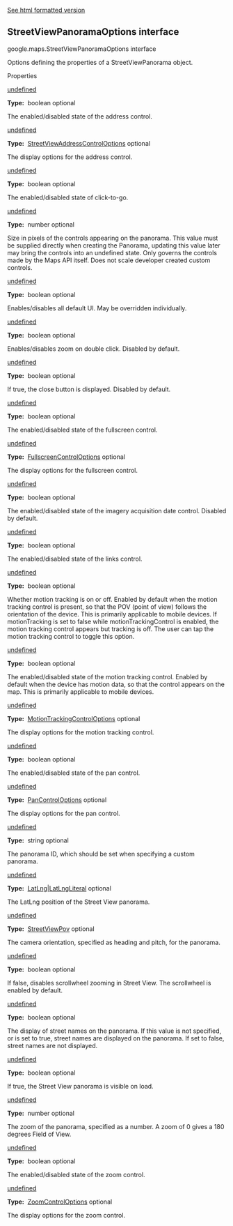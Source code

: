 [See html formatted version](https://huasofoundries.github.io/google-maps-documentation/StreetViewPanoramaOptions.html)

StreetViewPanoramaOptions interface
-----------------------------------

google.maps.StreetViewPanoramaOptions interface

Options defining the properties of a StreetViewPanorama object.

Properties

[undefined](#StreetViewPanoramaOptions.addressControl)

**Type:**  boolean optional

The enabled/disabled state of the address control.

[undefined](#StreetViewPanoramaOptions.addressControlOptions)

**Type:**  [StreetViewAddressControlOptions](/maps/documentation/javascript/reference/3.40/street-view#StreetViewAddressControlOptions) optional

The display options for the address control.

[undefined](#StreetViewPanoramaOptions.clickToGo)

**Type:**  boolean optional

The enabled/disabled state of click-to-go.

[undefined](#StreetViewPanoramaOptions.controlSize)

**Type:**  number optional

Size in pixels of the controls appearing on the panorama. This value must be supplied directly when creating the Panorama, updating this value later may bring the controls into an undefined state. Only governs the controls made by the Maps API itself. Does not scale developer created custom controls.

[undefined](#StreetViewPanoramaOptions.disableDefaultUI)

**Type:**  boolean optional

Enables/disables all default UI. May be overridden individually.

[undefined](#StreetViewPanoramaOptions.disableDoubleClickZoom)

**Type:**  boolean optional

Enables/disables zoom on double click. Disabled by default.

[undefined](#StreetViewPanoramaOptions.enableCloseButton)

**Type:**  boolean optional

If true, the close button is displayed. Disabled by default.

[undefined](#StreetViewPanoramaOptions.fullscreenControl)

**Type:**  boolean optional

The enabled/disabled state of the fullscreen control.

[undefined](#StreetViewPanoramaOptions.fullscreenControlOptions)

**Type:**  [FullscreenControlOptions](/maps/documentation/javascript/reference/3.40/control#FullscreenControlOptions) optional

The display options for the fullscreen control.

[undefined](#StreetViewPanoramaOptions.imageDateControl)

**Type:**  boolean optional

The enabled/disabled state of the imagery acquisition date control. Disabled by default.

[undefined](#StreetViewPanoramaOptions.linksControl)

**Type:**  boolean optional

The enabled/disabled state of the links control.

[undefined](#StreetViewPanoramaOptions.motionTracking)

**Type:**  boolean optional

Whether motion tracking is on or off. Enabled by default when the motion tracking control is present, so that the POV (point of view) follows the orientation of the device. This is primarily applicable to mobile devices. If motionTracking is set to false while motionTrackingControl is enabled, the motion tracking control appears but tracking is off. The user can tap the motion tracking control to toggle this option.

[undefined](#StreetViewPanoramaOptions.motionTrackingControl)

**Type:**  boolean optional

The enabled/disabled state of the motion tracking control. Enabled by default when the device has motion data, so that the control appears on the map. This is primarily applicable to mobile devices.

[undefined](#StreetViewPanoramaOptions.motionTrackingControlOptions)

**Type:**  [MotionTrackingControlOptions](/maps/documentation/javascript/reference/3.40/control#MotionTrackingControlOptions) optional

The display options for the motion tracking control.

[undefined](#StreetViewPanoramaOptions.panControl)

**Type:**  boolean optional

The enabled/disabled state of the pan control.

[undefined](#StreetViewPanoramaOptions.panControlOptions)

**Type:**  [PanControlOptions](/maps/documentation/javascript/reference/3.40/control#PanControlOptions) optional

The display options for the pan control.

[undefined](#StreetViewPanoramaOptions.pano)

**Type:**  string optional

The panorama ID, which should be set when specifying a custom panorama.

[undefined](#StreetViewPanoramaOptions.position)

**Type:**  [LatLng](/maps/documentation/javascript/reference/3.40/coordinates#LatLng)|[LatLngLiteral](/maps/documentation/javascript/reference/3.40/coordinates#LatLngLiteral) optional

The LatLng position of the Street View panorama.

[undefined](#StreetViewPanoramaOptions.pov)

**Type:**  [StreetViewPov](/maps/documentation/javascript/reference/3.40/street-view#StreetViewPov) optional

The camera orientation, specified as heading and pitch, for the panorama.

[undefined](#StreetViewPanoramaOptions.scrollwheel)

**Type:**  boolean optional

If false, disables scrollwheel zooming in Street View. The scrollwheel is enabled by default.

[undefined](#StreetViewPanoramaOptions.showRoadLabels)

**Type:**  boolean optional

The display of street names on the panorama. If this value is not specified, or is set to true, street names are displayed on the panorama. If set to false, street names are not displayed.

[undefined](#StreetViewPanoramaOptions.visible)

**Type:**  boolean optional

If true, the Street View panorama is visible on load.

[undefined](#StreetViewPanoramaOptions.zoom)

**Type:**  number optional

The zoom of the panorama, specified as a number. A zoom of 0 gives a 180 degrees Field of View.

[undefined](#StreetViewPanoramaOptions.zoomControl)

**Type:**  boolean optional

The enabled/disabled state of the zoom control.

[undefined](#StreetViewPanoramaOptions.zoomControlOptions)

**Type:**  [ZoomControlOptions](/maps/documentation/javascript/reference/3.40/control#ZoomControlOptions) optional

The display options for the zoom control.